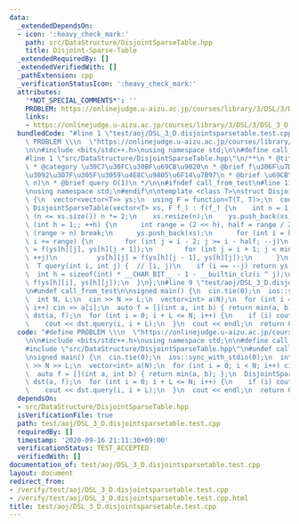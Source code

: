 ```yaml
---
data:
  _extendedDependsOn:
  - icon: ':heavy_check_mark:'
    path: src/DataStructure/DisjointSparseTable.hpp
    title: Disjoint-Sparse-Table
  _extendedRequiredBy: []
  _extendedVerifiedWith: []
  _pathExtension: cpp
  _verificationStatusIcon: ':heavy_check_mark:'
  attributes:
    '*NOT_SPECIAL_COMMENTS*': ''
    PROBLEM: https://onlinejudge.u-aizu.ac.jp/courses/library/3/DSL/3/DSL_3_D
    links:
    - https://onlinejudge.u-aizu.ac.jp/courses/library/3/DSL/3/DSL_3_D
  bundledCode: "#line 1 \"test/aoj/DSL_3_D.disjointsparsetable.test.cpp\"\n#define\
    \ PROBLEM \\\n  \"https://onlinejudge.u-aizu.ac.jp/courses/library/3/DSL/3/DSL_3_D\"\
    \n\n#include <bits/stdc++.h>\nusing namespace std;\n\n#define call_from_test\n\
    #line 1 \"src/DataStructure/DisjointSparseTable.hpp\"\n/**\n * @title Disjoint-Sparse-Table\n\
    \ * @category \u30C7\u30FC\u30BF\u69CB\u9020\n * @brief f\u306F\u7D50\u5408\u5247\
    \u3092\u307F\u305F\u3059\u4E8C\u9805\u6F14\u7B97\n * @brief \u69CB\u7BC9 O(n log\
    \ n)\n * @brief query O(1)\n */\n\n#ifndef call_from_test\n#line 11 \"src/DataStructure/DisjointSparseTable.hpp\"\
    \nusing namespace std;\n#endif\n\ntemplate <class T>\nstruct DisjointSparseTable\
    \ {\n  vector<vector<T>> ys;\n  using F = function<T(T, T)>;\n  const F f;\n \
    \ DisjointSparseTable(vector<T> xs, F f_) : f(f_) {\n    int n = 1;\n    while\
    \ (n <= xs.size()) n *= 2;\n    xs.resize(n);\n    ys.push_back(xs);\n    for\
    \ (int h = 1;; ++h) {\n      int range = (2 << h), half = range / 2;\n      if\
    \ (range > n) break;\n      ys.push_back(xs);\n      for (int i = half; i < n;\
    \ i += range) {\n        for (int j = i - 2; j >= i - half; --j)\n          ys[h][j]\
    \ = f(ys[h][j], ys[h][j + 1]);\n        for (int j = i + 1; j < min(n, i + half);\
    \ ++j)\n          ys[h][j] = f(ys[h][j - 1], ys[h][j]);\n      }\n    }\n  }\n\
    \  T query(int i, int j) {  // [i, j)\n    if (i == --j) return ys[0][i];\n  \
    \  int h = sizeof(int) * __CHAR_BIT__ - 1 - __builtin_clz(i ^ j);\n    return\
    \ f(ys[h][i], ys[h][j]);\n  }\n};\n#line 9 \"test/aoj/DSL_3_D.disjointsparsetable.test.cpp\"\
    \n#undef call_from_test\n\nsigned main() {\n  cin.tie(0);\n  ios::sync_with_stdio(0);\n\
    \  int N, L;\n  cin >> N >> L;\n  vector<int> a(N);\n  for (int i = 0; i < N;\
    \ i++) cin >> a[i];\n  auto f = [](int a, int b) { return min(a, b); };\n  DisjointSparseTable<int>\
    \ dst(a, f);\n  for (int i = 0; i + L <= N; i++) {\n    if (i) cout << \" \";\n\
    \    cout << dst.query(i, i + L);\n  }\n  cout << endl;\n  return 0;\n}\n"
  code: "#define PROBLEM \\\n  \"https://onlinejudge.u-aizu.ac.jp/courses/library/3/DSL/3/DSL_3_D\"\
    \n\n#include <bits/stdc++.h>\nusing namespace std;\n\n#define call_from_test\n\
    #include \"src/DataStructure/DisjointSparseTable.hpp\"\n#undef call_from_test\n\
    \nsigned main() {\n  cin.tie(0);\n  ios::sync_with_stdio(0);\n  int N, L;\n  cin\
    \ >> N >> L;\n  vector<int> a(N);\n  for (int i = 0; i < N; i++) cin >> a[i];\n\
    \  auto f = [](int a, int b) { return min(a, b); };\n  DisjointSparseTable<int>\
    \ dst(a, f);\n  for (int i = 0; i + L <= N; i++) {\n    if (i) cout << \" \";\n\
    \    cout << dst.query(i, i + L);\n  }\n  cout << endl;\n  return 0;\n}"
  dependsOn:
  - src/DataStructure/DisjointSparseTable.hpp
  isVerificationFile: true
  path: test/aoj/DSL_3_D.disjointsparsetable.test.cpp
  requiredBy: []
  timestamp: '2020-09-16 21:11:30+09:00'
  verificationStatus: TEST_ACCEPTED
  verifiedWith: []
documentation_of: test/aoj/DSL_3_D.disjointsparsetable.test.cpp
layout: document
redirect_from:
- /verify/test/aoj/DSL_3_D.disjointsparsetable.test.cpp
- /verify/test/aoj/DSL_3_D.disjointsparsetable.test.cpp.html
title: test/aoj/DSL_3_D.disjointsparsetable.test.cpp
---
```

